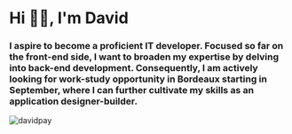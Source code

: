 Hi ✌🏼, I'm David
=================

### I aspire to become a proficient IT developer. Focused so far on the front-end side, I want to broaden my expertise by delving into back-end development.  Consequently, I am actively looking for work-study opportunity in Bordeaux starting in September, where I can further cultivate my skills as an application designer-builder.

![davidpay](https://komarev.com/ghpvc/?username=davidpay&label=Profile%20views&color=0e75b6&style=flat)

